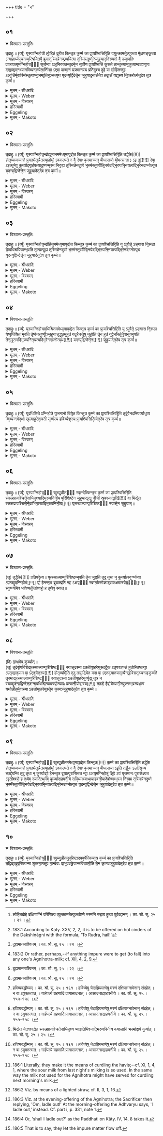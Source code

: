 +++
title = "२"

+++


##  ०१


<details open><summary>विश्वास-प्रस्तुतिः</summary>

त᳘दाहुः॥ 
(र्य्य᳘) य᳘स्याग्निहोत्री लो᳘हितं दुहीत किन्त᳘त्र क᳘र्म्म का प्रा᳘यश्चित्तिरि᳘ति व्व्यु᳘त्क्रामते᳘त्युक्त्वा मे᳘क्षणङ्कृ᳘त्वा ऽन्वाहार्य्यप᳘चनम्प᳘रिश्रयितवै᳘ ब्रूयात्त᳘स्मिन्नेनच्छ्रपयित्वा त᳘स्मिंस्तूष्णी᳘ञ्जुहुयाद᳘निरुक्तो वै᳘ प्रजा᳘पतिः प्राजापत्य᳘मग्निहोत्रᳫँ᳭ स᳘र्व्वम्वा ऽअ᳘निरुक्तन्त᳘दने᳘न स᳘र्व्वेण प्रा᳘यश्चित्तिं कुरुते तान्त᳘स्यामा᳘हुत्याम्ब्राह्मणा᳘य दद्याद्यम᳘नभ्यागमिष्यन्म᳘न्येता᳘र्त्तिम्वा᳘ ऽएषा᳘ पाप्मा᳘नं य᳘जमानस्य प्रतिदृ᳘श्य दुहे या लो᳘हितन्दुह ऽआ᳘र्त्तिमे᳘वास्मिंस्त᳘त्पाप्मा᳘नम्प्र᳘तिमुञ्चत्य᳘थ य᳘दन्य᳘द्विंदेत्ते᳘न जुहुयाद᳘नार्त्तेनैव तदा᳘र्त्तं यज्ञ᳘स्य नि᳘ष्करोत्येत᳘देव त᳘त्र क᳘र्म्म॥
</details>

<details><summary>मूलम् - श्रीधरादि</summary>

त᳘दाहुः॥ 
(र्य्य᳘) य᳘स्याग्निहोत्री लो᳘हितं दुहीत किन्त᳘त्र क᳘र्म्म का प्रा᳘यश्चित्तिरि᳘ति व्व्यु᳘त्क्रामते᳘त्युक्त्वा मे᳘क्षणङ्कृ᳘त्वा ऽन्वाहार्य्यप᳘चनम्प᳘रिश्रयितवै᳘ ब्रूयात्त᳘स्मिन्नेनच्छ्रपयित्वा त᳘स्मिंस्तूष्णी᳘ञ्जुहुयाद᳘निरुक्तो वै᳘ प्रजा᳘पतिः प्राजापत्य᳘मग्निहोत्रᳫँ᳭ स᳘र्व्वम्वा ऽअ᳘निरुक्तन्त᳘दने᳘न स᳘र्व्वेण प्रा᳘यश्चित्तिं कुरुते तान्त᳘स्यामा᳘हुत्याम्ब्राह्मणा᳘य दद्याद्यम᳘नभ्यागमिष्यन्म᳘न्येता᳘र्त्तिम्वा᳘ ऽएषा᳘ पाप्मा᳘नं य᳘जमानस्य प्रतिदृ᳘श्य दुहे या लो᳘हितन्दुह ऽआ᳘र्त्तिमे᳘वास्मिंस्त᳘त्पाप्मा᳘नम्प्र᳘तिमुञ्चत्य᳘थ य᳘दन्य᳘द्विंदेत्ते᳘न जुहुयाद᳘नार्त्तेनैव तदा᳘र्त्तं यज्ञ᳘स्य नि᳘ष्करोत्येत᳘देव त᳘त्र क᳘र्म्म॥
</details>

<details><summary>मूलम् - Weber</summary>

त᳘दाहुः ॥ 
य᳘स्याग्निहोत्री लो᳘हितं दुहीत किं त᳘त्र क᳘र्म का प्रा᳘यश्चित्तिरि᳘ति व्यु᳘त्क्रामते᳘त्युक्त्वा मे᳘क्षणं कृॗत्वान्वाहार्यप᳘चनं प᳘रिश्रयितवै᳘ ब्रूयात्त᳘स्मिन्नेनच्छ्रपयित्वा त᳘स्मिंस्तूष्णीं᳘ जुहुयाद᳘निरुक्तम᳘निरुक्तो वै᳘ प्रजा᳘पतिः प्राजापत्य᳘मग्निहोत्रᳫं स᳘र्वं वाऽअ᳘निरुक्तं त᳘दने᳘न स᳘र्वेण प्रा᳘यश्चित्तिं कुरुते तां त᳘स्यामा᳘हुत्यां ब्राह्मणा᳘य दद्याद्यम᳘नभ्यागमिष्यन्म᳘न्येता᳘र्तिं वा᳘ऽएषा᳘ पाप्मा᳘नं य᳘जमानस्य प्रतिदृ᳘श्य दुहे या लो᳘हितं दुहऽआ᳘र्तिमेॗवास्मिंस्त᳘त्पाप्मा᳘नं प्र᳘तिमुञ्चत्य᳘थ य᳘दन्य᳘द्विन्देत्ते᳘न जुहुयाद᳘नार्तेनैव तदा᳘र्तं यज्ञ᳘स्य नि᳘ष्करोत्येत᳘देव त᳘त्र क᳘र्म ॥
</details>

<details><summary>मूलम् - विस्वरम्</summary>

तदाहुः- यस्याग्निहोत्री लोहितं [^१_५२] दुहीत । किं तत्र कर्म । का प्रायश्चित्तिरिति । व्युत्क्रामतेत्युक्त्वा मेक्षणं कृत्वा । अन्वाहार्यपचनं परिश्रमितवै ब्रूयात् । तस्मिन्नेतच्छ्रपयित्वा । तस्मिंस्तूष्णीं जुहुयात् । अनिरुक्तो वै प्रजापतिः । प्राजापत्यमग्निहोत्रम् । सर्वं वा अनिरुक्तम् । तदनेन सर्वेण प्रायश्चितिं कुरुते । तां तस्यामाहुत्यां ब्राह्मणाय दद्यात् यमनभ्यागमिष्यन्मन्येत । आर्तिं वा एषा पाप्मानं यजमानस्य प्रतिदृश्य दुहे । या लोहितं दुहे । आर्तिमेवास्मिंस्तत्पाप्मानं प्रतिमुञ्चति । अथ यदन्यद्विंदेत । तेन जुहुयात् । अनार्तेनैव तदार्तं यज्ञस्य निष्करोति । एतदेव तत्र कर्म ॥ १ ॥ 

[^१_५२]: लोहितदोहे दक्षिणाग्निं परिश्रित्य व्युत्क्रामतेत्युक्त्वोष्णे भस्मनि रुद्राय हुत्वा पूर्ववद्दानम् । का. श्रौ. सू. २५ । २१ । 
</details>

<details><summary>हरिस्वामी</summary>

…
</details>

<details><summary>Eggeling</summary>

1. They also say, 'If any one's Agnihotra-cow were to milk blood, what rite and what expiation would there be in that case?' Let him say 'Disperse!' and having made a stirring-spoon, let him order the Anvāhārya-pacana fire to be enclosed; and having boiled that (blood) thereon, let him silently offer it in an undefined (indistinct) way [^egg_514], for Prajāpati is undefined, and the Agnihotra is sacred to Prajāpati; and the undefined also means everything: he thus makes atonement with everything. At this offering he should give that (cow) to a Brāhmaṇa whom he does not intend to visit; for, indeed, she who milks blood milks it after perceiving the Sacrificer's suffering and evil: he thus fastens that suffering and evil upon this (Brāhmaṇa). Let him then make offering with what other milk he can procure: by that which is not unsound he thus throws out what is unsound in the sacrifice. This, then, is the rite performed in that case.

[^egg_514]: 183:1 According to Kāty. XXV, 2, 2, it is to be offered on hot cinders of the Dakshiṇāgni with the formula, 'To Rudra, hail!'
</details>

<details><summary>मूलम् - Makoto</summary>

त꣡द् आ꣡हुः ।॥  
य꣡स्या꣡ग्निहोत्री꣡ लो꣡हितं दुहीत किं꣡ त꣡त्र क꣡र्म का꣡ प्रा꣡यश्चित्तिर् इ꣡ति व्यु꣡त्क्रा꣡मते꣡त्य् उक्त्वा꣡ मे꣡क्षा꣡णं कृत्वा᳙न्वा꣡हा꣡र्यप꣡चनं प꣡रिश्रयितवै꣡ ब्रूया꣡त् त꣡स्मिन्न् एनच् छ्रपयित्वा꣡ त꣡स्मिंस् तूष्णीं꣡ जुहुया꣡द् अ꣡निरुक्तम् अ꣡निरुक्तो वै꣡ प्रजा꣡पतिः प्रा꣡जा꣡पत्य꣡म् अग्निहोत्रँ꣡ स꣡र्वं वा꣡ अ꣡निरुक्तं त꣡द् अने꣡न स꣡र्वेण प्रा꣡यश्चित्तिं कुरुते तां꣡ त꣡स्या꣡म् आ꣡हुत्यां꣡ ब्रा꣡ह्मणा꣡य दद्या꣡द् य꣡म् अ꣡नभ्या꣡गमिष्यन् म꣡न्येता꣡र्तिं वा꣡ एषा꣡ पा꣡प्मा꣡नं य꣡जमा꣡नस्य प्रतिदृ꣡श्य दुहे या꣡ लो꣡हितं दुह꣡ आ꣡र्तिम् एवा᳙स्मिंस् त꣡त् पा꣡प्मा꣡नं प्र꣡तिमुञ्चत्य् अ꣡थ य꣡द् अन्य꣡द् विन्दे꣡त् ते꣡न जुहुया꣡द् अ꣡ना꣡र्तेनैव꣡ त꣡द् आ꣡र्तं यज्ञ꣡स्य नि꣡ष्करोत्य् एत꣡द् एव꣡ त꣡त्र क꣡र्म ॥॥
</details>


##  ०२


<details open><summary>विश्वास-प्रस्तुतिः</summary>

त᳘दाहुः॥ 
(र्य्य᳘) य᳘स्याग्निहोत्र᳘न्दोह्य᳘मानममेध्य᳘माप᳘द्येत किन्त᳘त्र क᳘र्म्म का प्रा᳘यश्चित्तिरि᳘ति तद्धै᳘के[[!!]] होत᳘व्यम्मन्यन्ते प्र᳘यतमेत᳘न्नैतस्या᳘होमो᳘ ऽवकल्पते न वै᳘ देवाः क᳘स्माच्चन᳘ बीभत्सन्ते बी᳘भत्सन्ता३ ऽइ तु[[!!]] देवा᳘ ऽइत्थ᳘मेव᳘ कुर्य्याद्गा᳘र्हपत्यादुष्णम्भ᳘स्म निरु᳘ह्य त᳘स्मिन्नेनदुष्णे भ᳘स्मंस्तूष्णीन्नि᳘नयेदद्भि᳘रुपनि᳘नयत्यद्भि᳘रेनदाप्नोत्य᳘थ य᳘दन्य᳘द्विन्देत्ते᳘न जुहुयादेत᳘देव त᳘त्र क᳘र्म्म॥
</details>

<details><summary>मूलम् - श्रीधरादि</summary>

त᳘दाहुः॥ 
(र्य्य᳘) य᳘स्याग्निहोत्र᳘न्दोह्य᳘मानममेध्य᳘माप᳘द्येत किन्त᳘त्र क᳘र्म्म का प्रा᳘यश्चित्तिरि᳘ति तद्धै᳘के[[!!]] होत᳘व्यम्मन्यन्ते प्र᳘यतमेत᳘न्नैतस्या᳘होमो᳘ ऽवकल्पते न वै᳘ देवाः क᳘स्माच्चन᳘ बीभत्सन्ते बी᳘भत्सन्ता३ ऽइ तु[[!!]] देवा᳘ ऽइत्थ᳘मेव᳘ कुर्य्याद्गा᳘र्हपत्यादुष्णम्भ᳘स्म निरु᳘ह्य त᳘स्मिन्नेनदुष्णे भ᳘स्मंस्तूष्णीन्नि᳘नयेदद्भि᳘रुपनि᳘नयत्यद्भि᳘रेनदाप्नोत्य᳘थ य᳘दन्य᳘द्विन्देत्ते᳘न जुहुयादेत᳘देव त᳘त्र क᳘र्म्म॥
</details>

<details><summary>मूलम् - Weber</summary>

त᳘दाहुः ॥ 
य᳘स्याग्निहोत्रं᳘ दोह्य᳘मानममेध्य᳘माप᳘द्येत किं त᳘त्र क᳘र्म का प्रा᳘यश्चित्तिरि᳘ति त᳘द्धैके होत᳘व्यं मन्यन्ते प्र᳘यतमेतॗन्नैतस्या᳘होमो᳘ऽवकल्पते न वै᳘ देवाः क᳘स्माच्चन᳘ बीभत्सन्ते बी᳘भत्सन्ता३इतु᳘ देवा᳘ इत्थ᳘मेव᳘ कुर्याद्गा᳘र्हपत्यादुष्णं भ᳘स्म निरु᳘ह्य त᳘स्मिन्नेनदुष्णे भ᳘स्मंस्तूष्णीं नि᳘नयेदद्भि᳘रुपनि᳘नयत्यद्भि᳘रेनदाप्नोत्य᳘थ य᳘दन्य᳘द्विन्देत्ते᳘न जुहुयादेत᳘देव त᳘त्र क᳘र्म ॥
</details>

<details><summary>मूलम् - विस्वरम्</summary>

तदाहुः- यस्याग्निहोत्रं दोह्यमानममेध्यमापद्येत [^१_५३] । किं तत्र कर्म । का प्रायश्चित्तिरिति । तद्धैके होतव्यं मन्यन्ते । प्रयतमेतत् । नैतस्या होमो ऽवकल्पते । न वै देवाः कस्माच्चन बीभत्संते । बीभंत्संता ३ इ तु देवाः । इत्थमेव कुर्यात् । गार्हपत्यादुष्णं भस्म निरुह्य । तस्मिन्नेनदुष्णे भस्मंस्तूष्णीं निनयेत् । अद्भिरुपनिनयति । अद्भिरेनदाप्नोति । अथ यदन्यद्विंदेत् । तेन जुहुयात् । एतदेव तत्र कर्म ॥ २ ॥ 

[^१_५३]: दुह्यमानमाश्विनम् । का. श्रौ. सू. २५ । २२ । 
</details>

<details><summary>हरिस्वामी</summary>

…
</details>

<details><summary>Eggeling</summary>

2. They also say, 'If any one's Agnihotra-milk were to become impure [^egg_515] whilst being milked, what rite and what expiation would there be in that case?' Now some think that it should be offered

[^egg_515]: 183:2 Or rather, perhaps,--if anything impure were to get (to fall) into any one's Agnihotra-milk; cf. XII, 4, 2, 9.

 (arguing that) it is ready (for offering), and it would be improper if it were not offered; and that the gods have no loathing for anything. But the gods have indeed loathings:--let him rather proceed in the following way. Having shifted some hot cinders from the Gārhapatya, let him silently pour that (milk) on these hot cinders. He then pours water thereon, and thus secures (āp) it by means of the water (āp). Let him then make offering with what other (milk) he can procure. This, then, is the rite performed in that case.
</details>

<details><summary>मूलम् - Makoto</summary>

त꣡द् आ꣡हुः ।॥  
य꣡स्या꣡ग्निहोत्रं꣡ दोह्य꣡मा꣡नम् अमेध्य꣡म् आ꣡प꣡द्येत किं꣡ त꣡त्र क꣡र्म का꣡ प्रा꣡यश्चित्तिर् इ꣡ति त꣡द् धै꣡के होत꣡व्यं मन्यन्ते प्र꣡यतम् एत꣡न् नै᳙तस्या꣡होमो꣡ ऽवकल्पते न꣡ वै꣡ देवाः꣡ क꣡स्मा꣡च् चन꣡ बीभत्सन्ते बी꣡भत्सन्ता꣡३इ तु꣡ देवा꣡ इत्थ꣡म् एव꣡ कुर्या꣡द् गा꣡र्हपत्या꣡द् उष्णं꣡ भ꣡स्म निरु꣡ह्य त꣡स्मिन्न् एनद् उष्णे꣡ भ꣡स्मंस् तूष्णीं꣡ नि꣡नयेद् अद्भि꣡र् उपनि꣡नयत्य् अद्भि꣡र् एनद् आ꣡प्नोत्य् अ꣡थ य꣡द् अन्य꣡द् विन्दे꣡त् ते꣡न जुहुया꣡द् एत꣡द् एव꣡ त꣡त्र क꣡र्म ॥॥
</details>


##  ०३


<details open><summary>विश्वास-प्रस्तुतिः</summary>

त᳘दाहुः॥ 
(र्य्य᳘) य᳘स्याग्निहोत्र᳘न्दोहित᳘ममेध्य᳘माप᳘द्येत किन्त᳘त्र क᳘र्म्म का प्रा᳘यश्चित्तिरि᳘ति य᳘ ऽए᳘वैते᳘ ऽङ्गारा नि᳘रूढा ये᳘ष्वधिश्रयिष्यन्भ᳘वति ता᳘न्प्रत्यु᳘ह्य त᳘स्मिन्नेनदुष्णे भ᳘स्मंस्तूष्णीन्नि᳘नयेदद्भि᳘रुपनि᳘नयत्यद्भि᳘रेनदाप्नोत्य᳘थ य᳘दन्य᳘द्विन्देत्ते᳘न जुहुयादेत᳘देव त᳘त्र क᳘र्म्म॥
</details>

<details><summary>मूलम् - श्रीधरादि</summary>

त᳘दाहुः॥ 
(र्य्य᳘) य᳘स्याग्निहोत्र᳘न्दोहित᳘ममेध्य᳘माप᳘द्येत किन्त᳘त्र क᳘र्म्म का प्रा᳘यश्चित्तिरि᳘ति य᳘ ऽए᳘वैते᳘ ऽङ्गारा नि᳘रूढा ये᳘ष्वधिश्रयिष्यन्भ᳘वति ता᳘न्प्रत्यु᳘ह्य त᳘स्मिन्नेनदुष्णे भ᳘स्मंस्तूष्णीन्नि᳘नयेदद्भि᳘रुपनि᳘नयत्यद्भि᳘रेनदाप्नोत्य᳘थ य᳘दन्य᳘द्विन्देत्ते᳘न जुहुयादेत᳘देव त᳘त्र क᳘र्म्म॥
</details>

<details><summary>मूलम् - Weber</summary>

त᳘दाहुः ॥ 
य᳘स्याग्निहोत्रं᳘ दोहित᳘ममेध्य᳘माप᳘द्येत किं त᳘त्र क᳘र्म का प्रा᳘यश्चित्तिरि᳘ति य᳘ऽएॗवैते᳘ऽङ्गारा नि᳘रूढा ये᳘ष्वधिश्रयिष्यन्भ᳘वति ता᳘न्प्रत्यु᳘ह्य त᳘स्मिन्नेनदुष्णे भ᳘स्मंस्तूष्णीं नि᳘नयेदद्भि᳘रुपनि᳘नयत्यद्भि᳘रेनदाप्नोत्य᳘थ य᳘दन्य᳘द्विन्देत्ते᳘न जुहुयादेत᳘देव त᳘त्र क᳘र्म ॥
</details>

<details><summary>मूलम् - विस्वरम्</summary>

तदाहुः- यस्याग्निहोत्रं दोहितममेध्यमापद्येत [^१_५३] । किं तत्र कर्म । का प्रायश्चित्तिरिति । य एवैते ऽङ्गारा निरूढाः । येष्वधिश्रयिष्यन् भवति । तान्प्रत्युह्य तस्मिन्नेनदुष्णे भस्मंस्तूष्णीं निनयेत् । अद्भिरुपनिनयति । अद्भिरेनदाप्नोति । अथ यदन्यद्विंदेत् । तेन जुहुयात् । एतदेव तत्र कर्म ॥ ३ ॥ 

[^१_५३]: दुग्धं सौम्यम् । का. श्रौ. सू. २५ । २२ । 
</details>

<details><summary>हरिस्वामी</summary>

…
</details>

<details><summary>Eggeling</summary>

3. They also say, 'If any one's Agnihotra-milk were to become impure after he has had it milked, what rite and what expiation would there be in that case?' Let him shift back the coals which were shifted away (from the fire) and on which he was going to put (the Agnihotra-milk); and let him then pour it silently on these hot cinders. He then pours water thereon, and secures it by means of the water. Let him then make offering with what other (milk) he can procure.
</details>

<details><summary>मूलम् - Makoto</summary>

त꣡द् आ꣡हुः ।॥  
य꣡स्या꣡ग्निहोत्रं꣡ दोहित꣡म् अमेध्य꣡म् आ꣡प꣡द्येत किं꣡ त꣡त्र क꣡र्म का꣡ प्रा꣡यश्चित्तिर् इ꣡ति य꣡ एवै᳙ते꣡ ऽङ्गा꣡रा꣡ नि꣡रूढा꣡ ये꣡ष्व् अधिश्रयिष्य꣡न् भ꣡वति ता꣡न् प्रत्यु꣡ह्य त꣡स्मिन्न् एनद् उष्णे꣡ भ꣡स्मंस् तूष्णीं꣡ नि꣡नयेद् अद्भि꣡र् उपनि꣡नयत्य् अद्भि꣡र् एनद् आ꣡प्नोत्य् अ꣡थ य꣡द् अन्य꣡द् विन्दे꣡त् ते꣡न जुहुया꣡द् एत꣡द् एव꣡ त꣡त्र क꣡र्म ॥॥
</details>


##  ०४


<details open><summary>विश्वास-प्रस्तुतिः</summary>

त᳘दाहुः॥ 
(र्य्य᳘) य᳘स्याग्निहोत्रम᳘धिश्रितममेध्य᳘माप᳘द्येत किन्त᳘त्र क᳘र्म्म का प्रा᳘यश्चित्तिरि᳘ति य᳘ ऽए᳘वैते᳘ ऽङ्गारा नि᳘रूढा येष्व᳘धिश्रितं भ᳘वति ते᳘ष्वेनत्तूष्णी᳘ञ्जुहुयात्त᳘द्धुतम᳘हुतं यद᳘हैनत्ते᳘षु जुहो᳘ति ते᳘न हुतं य᳘द्वेनाँस्ते᳘नै᳘वानुगम᳘यति तेना᳘हुतमद्भि᳘रुपनिन᳘यत्यद्भि᳘रेनदाप्नोत्य᳘थ[[!!]] यदन्य᳘द्विन्देत्ते᳘न[[!!]] जुहुयादेत᳘देव त᳘त्र क᳘र्म्म॥
</details>

<details><summary>मूलम् - श्रीधरादि</summary>

त᳘दाहुः॥ 
(र्य्य᳘) य᳘स्याग्निहोत्रम᳘धिश्रितममेध्य᳘माप᳘द्येत किन्त᳘त्र क᳘र्म्म का प्रा᳘यश्चित्तिरि᳘ति य᳘ ऽए᳘वैते᳘ ऽङ्गारा नि᳘रूढा येष्व᳘धिश्रितं भ᳘वति ते᳘ष्वेनत्तूष्णी᳘ञ्जुहुयात्त᳘द्धुतम᳘हुतं यद᳘हैनत्ते᳘षु जुहो᳘ति ते᳘न हुतं य᳘द्वेनाँस्ते᳘नै᳘वानुगम᳘यति तेना᳘हुतमद्भि᳘रुपनिन᳘यत्यद्भि᳘रेनदाप्नोत्य᳘थ[[!!]] यदन्य᳘द्विन्देत्ते᳘न[[!!]] जुहुयादेत᳘देव त᳘त्र क᳘र्म्म॥
</details>

<details><summary>मूलम् - Weber</summary>

त᳘दाहुः ॥ 
य᳘स्याग्निहोत्रम᳘धिश्रितममेध्य᳘माप᳘द्येत किं त᳘त्र क᳘र्म का प्रा᳘यश्चित्तिरि᳘ति य᳘ऽएॗवैते᳘ऽङ्गारा नि᳘रूढा येष्व᳘धिश्रितं भ᳘वति ते᳘ष्वेनत्तूष्णीं᳘ जुहुयात्त᳘द्धुतम᳘हुतं यद᳘हैनत्ते᳘षु जुहो᳘ति ते᳘न हुतं य᳘द्वेनांस्ते᳘नैॗवानुगम᳘यति तेना᳘हुतमद्भि᳘रुपनि᳘नयत्यद्भि᳘रेनदाप्नोत्य᳘थ य᳘दन्य᳘द्विन्देत्ते᳘न जुहुयादेत᳘देव त᳘त्र क᳘र्म ॥
</details>

<details><summary>मूलम् - विस्वरम्</summary>

तदाहुः- यस्याग्निहोत्रमधिश्रितममेध्यमापद्येत [^१_५३] । किं तत्र कर्म । का प्रायश्चित्तिरिति । य एवैते ऽङ्गारा निरूढाः । येष्वधिश्रितं भवति । तेष्वेनत्तूष्णीं जुहुयात् । तद्धुतमहुतम् । यदहैनत्तेषु जुहोति । तेन हुतम् । यद्वेनांस्तेनैवानुगमयति । तेनाहुतम् । अद्भिरुपनिनयति । अद्भिरेनदाप्नोति । अथ यदन्यद्विन्देत् । तेन जुहुयात् । एतदेव तत्र कर्म ॥ ४ ॥ 

[^१_५३]: अधिश्रितं वारुणम् । का. श्रौ. सू. २५ । २२ । 
</details>

<details><summary>हरिस्वामी</summary>

…
</details>

<details><summary>Eggeling</summary>

4. They also say, 'If any one's Agnihotra-milk were to become impure after being put on the fire, what rite and what expiation would there be in that case?' Let him offer it silently on the coals which were shifted away (from the fire), and on which it had been placed: thus it is both offered and not offered; for inasmuch as he offers it on those (hot coals) it is offered, and inasmuch as he extinguishes it along with them it is not offered. He pours water thereon, and secures it by means of the water. Let him then make offering with what other (milk) he can procure.
</details>

<details><summary>मूलम् - Makoto</summary>

त꣡द् आ꣡हुः ।॥  
य꣡स्या꣡ग्निहोत्र꣡म् अ꣡धिश्रितम् अमेध्य꣡म् आ꣡प꣡द्येत किं꣡ त꣡त्र क꣡र्म का꣡ प्रा꣡यश्चित्तिर् इ꣡ति य꣡ एवै᳙ते꣡ ऽङ्गा꣡रा꣡ नि꣡रूढा꣡ ये꣡ष्व् अ꣡धिश्रितं भ꣡वति ते꣡ष्व् एनत् तूष्णीं꣡ जुहुया꣡त् त꣡द् धुत꣡म् अ꣡हुतं य꣡द् अ꣡हैनत् ते꣡षु जुहो꣡ति ते꣡न हुतं꣡ य꣡द् व् एनां꣡स् ते꣡नैवा᳙नुगम꣡यति ते꣡ना꣡हुतम् अद्भि꣡र् उपनि꣡नयत्य् अद्भि꣡र् एनद् आ꣡प्नोत्य् अ꣡थ य꣡द् अन्य꣡द् विन्दे꣡त् ते꣡न जुहुया꣡द् एत꣡द् एव꣡ त꣡त्र क꣡र्म ॥॥
</details>


##  ०५


<details open><summary>विश्वास-प्रस्तुतिः</summary>

त᳘दाहुः॥ 
(र्य्य᳘) य᳘दधिश्रिते ऽग्निहोत्रे य᳘जमानो म्रिये᳘त किन्त᳘त्र क᳘र्म्म का प्रा᳘यश्चित्तिरि᳘ति त᳘दे᳘वैनदभिपर्य्याधा᳘य व्वि᳘ष्यन्दयेद᳘थो ख᳘ल्वाहुरेता᳘वती स᳘र्व्वस्य हविर्य्यज्ञ᳘स्य प्रा᳘यश्चित्तिरि᳘त्येत᳘देव त᳘त्र क᳘र्म्म॥
</details>

<details><summary>मूलम् - श्रीधरादि</summary>

त᳘दाहुः॥ 
(र्य्य᳘) य᳘दधिश्रिते ऽग्निहोत्रे य᳘जमानो म्रिये᳘त किन्त᳘त्र क᳘र्म्म का प्रा᳘यश्चित्तिरि᳘ति त᳘दे᳘वैनदभिपर्य्याधा᳘य व्वि᳘ष्यन्दयेद᳘थो ख᳘ल्वाहुरेता᳘वती स᳘र्व्वस्य हविर्य्यज्ञ᳘स्य प्रा᳘यश्चित्तिरि᳘त्येत᳘देव त᳘त्र क᳘र्म्म॥
</details>

<details><summary>मूलम् - Weber</summary>

त᳘दाहुः ॥ 
य᳘दधिश्रितेऽग्निहोत्रे य᳘जमानो म्रिये᳘त किं त᳘त्र क᳘र्म का प्रा᳘यश्चित्तिरि᳘ति त᳘देॗवैनदभिपर्याधा᳘य वि᳘ष्पन्दयेद᳘थो ख᳘ल्वाहुरेता᳘वती स᳘र्वस्य हविर्यज्ञ᳘स्य प्रा᳘यश्चित्तिरि᳘त्येत᳘देव त᳘त्र क᳘र्म ॥
</details>

<details><summary>मूलम् - विस्वरम्</summary>

तदाहुः- यदधिश्रिते ऽग्निहोत्रे यजमानो [^१_५४] म्रियेत । किं तत्र कर्म । का प्रायश्चित्तिरिति । तदेवैनदभिपर्याधाय विष्यंदयेत् । अथो खल्वाहुः- एतावती सर्वस्य हविर्यज्ञस्य प्रायश्चित्तिरिति । एतदेव तत्र कर्म ॥ ५ ॥ 

[^१_५४]: हविष्यवद्धौम्यम् । का. श्रौ. सू. २५ । १६१ । हविष्येषु चेदाह्रियमाणेषु मरणं दक्षिणाग्नावेनान् संदहेत् । न वा ऽयुक्तत्वात् । गार्हपत्ये ग्रहणादि प्रागासादनात् । आसादनाद्याहवनीये । का. श्रौ. सू. २५ । १५५-१५८ । 
</details>

<details><summary>हरिस्वामी</summary>

…
</details>

<details><summary>Eggeling</summary>

5. They also say, 'If the Sacrificer were to die

when the Agnihotra-milk has been put on the fire, what rite and what expiation would there be in that case?' Having enclosed it, let him pour it out: and such, indeed, they say, is the expiation (in that case) for every Haviryajña. This, then, is the rite performed in that case.
</details>

<details><summary>मूलम् - Makoto</summary>

त꣡द् आ꣡हुः ।॥  
य꣡द् अ꣡धिश्रिते ऽग्निहोत्रे꣡ य꣡जमा꣡नो म्रिये꣡त किं꣡ त꣡त्र क꣡र्म का꣡ प्रा꣡यश्चित्तिर् इ꣡ति त꣡द् एवै᳙नद् अभिपर्या꣡धा꣡य वि꣡ष्पन्दयेद् अ꣡थो ख꣡ल्व् आ꣡हुर् एता꣡वती स꣡र्वस्य हविर्यज्ञ꣡स्य प्रा꣡यश्चित्तिर् इ꣡त्य् एत꣡द् एव꣡ त꣡त्र क꣡र्म ॥॥
</details>


##  ०६


<details open><summary>विश्वास-प्रस्तुतिः</summary>

त᳘दाहुः॥ 
(र्य्य᳘) य᳘स्याग्निहोत्र᳘ᳫँ᳘ स्रुच्यु᳘न्नीतᳫँ᳭ स्क᳘न्देत्किन्त᳘त्र क᳘र्म्म का प्रा᳘यश्चित्तिरि᳘ति स्कन्नप्रायश्चित्ते᳘नाभिमृ᳘श्याद्भि᳘रुपनिनी᳘य प᳘रिशिष्टेन जुहुयाद्य᳘द्यु नी᳘ची स्रुक्स्याद्य᳘दि[[!!]] वा भिद्ये᳘त स्कन्नप्रायश्चित्ते᳘नै᳘वाभिमृ᳘श्याद्भि᳘रुपनिनी᳘य[[!!]] य᳘त्स्थाल्याम्प᳘रिशिष्टᳫँ᳭ स्यात्ते᳘न जुहुयात्॥
</details>

<details><summary>मूलम् - श्रीधरादि</summary>

त᳘दाहुः॥ 
(र्य्य᳘) य᳘स्याग्निहोत्र᳘ᳫँ᳘ स्रुच्यु᳘न्नीतᳫँ᳭ स्क᳘न्देत्किन्त᳘त्र क᳘र्म्म का प्रा᳘यश्चित्तिरि᳘ति स्कन्नप्रायश्चित्ते᳘नाभिमृ᳘श्याद्भि᳘रुपनिनी᳘य प᳘रिशिष्टेन जुहुयाद्य᳘द्यु नी᳘ची स्रुक्स्याद्य᳘दि[[!!]] वा भिद्ये᳘त स्कन्नप्रायश्चित्ते᳘नै᳘वाभिमृ᳘श्याद्भि᳘रुपनिनी᳘य[[!!]] य᳘त्स्थाल्याम्प᳘रिशिष्टᳫँ᳭ स्यात्ते᳘न जुहुयात्॥
</details>

<details><summary>मूलम् - Weber</summary>

त᳘दाहुः ॥ 
य᳘स्याग्निहोत्रᳫं स्रुच्यु᳘न्नीतᳫं स्क᳘न्देत्किं त᳘त्र क᳘र्म का प्रा᳘यश्चित्तिरि᳘ति स्कन्नप्रायश्चित्ते᳘नाभिमृ᳘श्याद्भि᳘रुपनिनी᳘य प᳘रिशिष्टेन जुहुयाद्य᳘द्यु नी᳘ची स्रु᳘क्स्याद्य᳘दि वा भिद्ये᳘त स्कन्नप्रायश्चित्ते᳘नैॗवाभिमृ᳘श्या᳘द्भि᳘रुपनिनी᳘य य᳘त्स्थाल्यां प᳘रिशिष्टᳫं स्यात्ते᳘न जुहुयात् ॥
</details>

<details><summary>मूलम् - विस्वरम्</summary>

तदाहुः- यस्याग्निहोत्रं स्रुच्युन्नीतं [^१_५४] स्कन्देत् । किं तत्र कर्म । का प्रायश्चित्तिरिति । स्कन्नप्रायश्चित्तेनाभिमृश्य अद्भिरुपनिनीय परिशिष्टेन जुहुयात् । यद्यु नीची [^२_५४] स्रुक् स्यात् । यदि वा भिद्येत । स्कन्नप्रायश्चित्तेनैवाभिमृश्य अद्भिरुपनिनीय यत्स्थाल्यां परिशिष्टं स्यात् । तेन जुहुयात् ॥ ६ ॥ 

[^१_५४]: उन्नीतं बार्हस्पत्यम् । का. श्रौ. सू. २५ । २२ । स्कन्देच्चेदस्कन्नमधित प्राजनीत्यभिमृश्य शेषेण जुहुयात् । का. श्रौ. सू. २५ । २४ । 

[^२_५४]: भिद्येत चेदवापद्येत स्कन्नप्रायश्चित्तेनाभिमृश्य व्याहृतिभिश्चाद्भिरुपनिनीय कपालानि भस्मोद्वापे कुर्यात् । का. श्रौ. सू. २५ । २५ । 
</details>

<details><summary>हरिस्वामी</summary>

…
</details>

<details><summary>Eggeling</summary>

6. They also say, 'If any one's Agnihotra-milk were to be spilled after being ladled out into the offering-spoon, what rite and what expiation would there be in that case?' Let him touch it with the (formula of) atonement for spilling, and, having poured water thereon, let him make offering with what (milk) there is left. And if the spoon be turned upside down, or if it were to break, let him touch (the spilled milk) with the (formula of) atonement for spilling, and, having poured water thereon, let him make offering with what (milk) is left in the pot.
</details>

<details><summary>मूलम् - Makoto</summary>

त꣡द् आ꣡हुः ।॥  
य꣡स्या꣡ग्निहोत्रँ꣡ स्रुच्य् उ꣡न्नीतँ स्क꣡न्देत् किं꣡ त꣡त्र क꣡र्म का꣡ प्रा꣡यश्चित्तिर् इ꣡ति स्कन्नप्रा꣡यश्चित्ते꣡ना꣡भिमृ꣡श्या꣡द्भि꣡र् उपनिनी꣡य प꣡रिशिष्टेन जुहुया꣡द् य꣡द्य् उ नी꣡ची स्रु꣡क् स्या꣡द् य꣡दि वा꣡ भिद्ये꣡त स्कन्नप्रा꣡यश्चित्ते꣡नैवा᳙भिमृ꣡श्या꣡द्भि꣡र् उपनिनी꣡य य꣡त् स्था꣡ल्यां꣡ प꣡रिशिष्टँ स्या꣡त् ते꣡न जुहुया꣡त् ॥॥
</details>


##  ०७


<details open><summary>विश्वास-प्रस्तुतिः</summary>

(त्त᳘) त᳘द्धैके[[!!]] प्रतिपरे᳘त्य॥ 
य᳘त्स्थाल्याम्प᳘रिशिष्टम्भ᳘वति ते᳘न जुह्वति त᳘दु त᳘था न᳘ कुर्य्यात्स्व᳘र्ग्ग्यम्वा ऽएतद्य᳘दग्निहोत्रं[[!!]] यो᳘ हैनन्त᳘त्र ब्रूयात्प्र᳘ति न्वा᳘ ऽअय᳘ᳫँ᳘ स्वर्ग्गा᳘ल्लोकाद᳘वारुक्षन्नास्येद᳘ᳫँ᳘[[!!]] स्व᳘र्ग्ग्यमिव भविष्यती᳘तीश्वरो᳘ ह त᳘थैव᳘ स्यात्॥
</details>

<details><summary>मूलम् - श्रीधरादि</summary>

(त्त᳘) त᳘द्धैके[[!!]] प्रतिपरे᳘त्य॥ 
य᳘त्स्थाल्याम्प᳘रिशिष्टम्भ᳘वति ते᳘न जुह्वति त᳘दु त᳘था न᳘ कुर्य्यात्स्व᳘र्ग्ग्यम्वा ऽएतद्य᳘दग्निहोत्रं[[!!]] यो᳘ हैनन्त᳘त्र ब्रूयात्प्र᳘ति न्वा᳘ ऽअय᳘ᳫँ᳘ स्वर्ग्गा᳘ल्लोकाद᳘वारुक्षन्नास्येद᳘ᳫँ᳘[[!!]] स्व᳘र्ग्ग्यमिव भविष्यती᳘तीश्वरो᳘ ह त᳘थैव᳘ स्यात्॥
</details>

<details><summary>मूलम् - Weber</summary>

तद्धै᳘के ॥  
प्रतिपरे᳘त्य य᳘त्स्थाल्यां प᳘रिशिष्टं भ᳘वति ते᳘न जुह्वति त᳘दु त᳘था न᳘ कुर्यात्स्वॗर्ग्यं वा᳘ऽएतद्य᳘दग्निहोत्रं यो᳘ हैनं त᳘त्र ब्रूयात्प्र᳘ति न्वा᳘ऽअय᳘ᳫं᳘ स्वर्गा᳘ल्लोकाद᳘वारुक्षॗन्नास्येद᳘ᳫं᳘ स्वॗर्ग्यमिव भविष्यती᳘तीश्वरो᳘ ह त᳘थैव᳘ स्यात् ॥
</details>

<details><summary>मूलम् - विस्वरम्</summary>

तद्धैके प्रतिपरेत्य यत् स्थाल्यां परिशिष्टं भवति तेन जुह्वति । तदु तथा न कुर्यात् । स्वर्ग्यं वा एतत् । यदग्निहोत्रम् । यो हैनं तत्र ब्रूयात् । प्रति न्वा अयं स्वर्गाल्लोकादवारुक्षत् । नास्येदं स्वर्ग्यमिव भविष्यतीति । ईश्वरो ह तथैव स्यात् ॥ ७ ॥ 
</details>

<details><summary>हरिस्वामी</summary>

…
</details>

<details><summary>Eggeling</summary>

7. Now some go back (to the Gārhapatya) and make offering with what (milk) is left in the pot; but let him not do this, for, indeed, that Agnihotra is conducive to heaven, and if any one, in that case, were to say of him, 'Surely, this one has descended again from the heavenly world: this (offering) will be in no wise conducive to heaven for him,' then that would indeed be likely to come to pass.
</details>

<details><summary>मूलम् - Makoto</summary>

त꣡द् धै꣡के ।॥  
प्रतिपरे꣡त्य य꣡त् स्था꣡ल्यां꣡ प꣡रिशिष्टं भ꣡वति ते꣡न जुह्वति त꣡द् उ त꣡था꣡ न꣡ कुर्या꣡त् स्वर्ग्यं᳙ वा꣡ एत꣡द् य꣡द् अग्निहोत्रं꣡ यो꣡ हैनं त꣡त्र ब्रूया꣡त् प्र꣡ति न्वा꣡ अयँ꣡ स्वर्गा꣡ल् लोका꣡द् अ꣡वा꣡रुक्षन् ना᳙स्येदँ꣡ स्वर्ग्य᳙म् इव भविष्यती꣡तीश्वरो꣡ ह त꣡थैव꣡ स्या꣡त् ॥॥
</details>


##  ०८


<details open><summary>विश्वास-प्रस्तुतिः</summary>

(दि) इत्थ᳘मेव᳘ कुर्य्यात्॥  
(त्त᳘) त᳘देवो᳘पविशेद्य᳘त्स्थाल्याम्प᳘रिशिष्टᳫँ᳭ स्यात्त᳘दस्मा ऽउन्नीया᳘हरेयुस्तद्धै᳘क ऽउ᳘पवल्हन्ते हुतोच्छिष्टम्वा᳘ ऽएत᳘द्यात᳘याम वा᳘ ऽएत᳘न्नैत᳘स्य[[!!]] होत᳘व्यमि᳘ति त᳘दु तन्ना᳘द्रियेत यदा वा᳘ ऽएतद᳘यातयामा᳘थैनद्धविरात᳘ञ्चनङ्कुर्व्वते त᳘स्माद्य᳘त्स्थाल्याम्प᳘रिशिष्टᳫँ᳭ स्यात्त᳘दस्मा ऽउन्नीया᳘हरेयुर्य्य᳘द्यु त᳘त्र न स्याद्य᳘दन्य᳘द्विन्देत्त᳘दग्ना᳘वधिश्रि᳘त्यावज्यो᳘त्यापः᳘ प्रत्यानी᳘योद्वास्य[[!!]] त᳘ददो᳘ हैवो᳘न्नेष्यामी᳘त्युक्तम्भ᳘वत्यथा᳘त्र यथोन्नीत᳘मे᳘वास्मा ऽउन्नीया᳘हरेयुस्ते᳘न का᳘मञ्जुहुयादेत᳘देव त᳘त्र क᳘र्म्म॥
</details>

<details><summary>मूलम् - श्रीधरादि</summary>

(दि) इत्थ᳘मेव᳘ कुर्य्यात्॥  
(त्त᳘) त᳘देवो᳘पविशेद्य᳘त्स्थाल्याम्प᳘रिशिष्टᳫँ᳭ स्यात्त᳘दस्मा ऽउन्नीया᳘हरेयुस्तद्धै᳘क ऽउ᳘पवल्हन्ते हुतोच्छिष्टम्वा᳘ ऽएत᳘द्यात᳘याम वा᳘ ऽएत᳘न्नैत᳘स्य[[!!]] होत᳘व्यमि᳘ति त᳘दु तन्ना᳘द्रियेत यदा वा᳘ ऽएतद᳘यातयामा᳘थैनद्धविरात᳘ञ्चनङ्कुर्व्वते त᳘स्माद्य᳘त्स्थाल्याम्प᳘रिशिष्टᳫँ᳭ स्यात्त᳘दस्मा ऽउन्नीया᳘हरेयुर्य्य᳘द्यु त᳘त्र न स्याद्य᳘दन्य᳘द्विन्देत्त᳘दग्ना᳘वधिश्रि᳘त्यावज्यो᳘त्यापः᳘ प्रत्यानी᳘योद्वास्य[[!!]] त᳘ददो᳘ हैवो᳘न्नेष्यामी᳘त्युक्तम्भ᳘वत्यथा᳘त्र यथोन्नीत᳘मे᳘वास्मा ऽउन्नीया᳘हरेयुस्ते᳘न का᳘मञ्जुहुयादेत᳘देव त᳘त्र क᳘र्म्म॥
</details>

<details><summary>मूलम् - Weber</summary>

इत्थ᳘मेव᳘ कुर्यात् ॥  
त᳘देवो᳘पविशेद्य᳘त्स्थाल्यां प᳘रिशिष्टᳫं स्यात्त᳘दस्माऽउन्नीया᳘हरेयुस्तद्धै᳘कऽउ᳘पवल्हन्ते हुतोच्छिष्टं वा᳘ऽएत᳘द्यात᳘याम वा᳘ऽएॗत᳘न्नैत᳘स्य होत᳘व्यमिति त᳘दु तन्ना᳘द्रियेत यदा वा᳘ऽएतद᳘यातयामा᳘थैनद्धविरात᳘ञ्चनं कुर्वते त᳘स्माद्य᳘त्स्थाल्यां प᳘रिशिष्टᳫं स्यात्त᳘दस्माऽउन्नीया᳘हरेयुर्य᳘द्यु त᳘त्र न स्याद्य᳘दन्य᳘द्विन्देत्त᳘दग्ना᳘वधिश्रि᳘त्यावज्यो᳘त्यापः᳘ प्रत्यानी᳘योद्वा᳘स्य त᳘ददो᳘ हैवो᳘न्नेष्यामी᳘त्युक्तं भ᳘वत्यथा᳘त्र यथोन्नीत᳘मेॗवास्माऽउन्नीया᳘हरेयुस्ते᳘न का᳘मं जुहुयादेत᳘देव त᳘त्र क᳘र्म ॥
</details>

<details><summary>मूलम् - विस्वरम्</summary>

इत्थमेव कुर्यात् । तदेवोपविशेत् [^१_५४] । यत् स्थाल्यां परिशिष्टं स्यात् । तदस्मा उन्नीयाहरेयुः । तद्धैक उपवल्हन्ते । हुतोच्छिष्टं वा एतत् । यातयाम वा एतत् । नैतस्य होतव्यमिति । तदु तन्नाद्रियेत । यदा वा एतदयातयाम । अथैनद्धविरातंचनं कुर्वते । तस्माद्यत्स्थाल्यां परिशिष्टं स्यात् । तदस्मा उन्नीयाहरेयुः । यद्यु तत्र न स्यात् । यदन्यत् विंदेत् । तदग्नावधिश्रित्यावज्योत्यापः प्रत्यानीयोद्वास्य । तददो हैवोन्नेष्यामीत्युक्तं भवति । अथात्र यथोन्नीतमेवास्मा उन्नीयाहरेयुः । तेन कामं जुहुयात् । एतदेव तत्र कर्म ॥ ८ ॥ 

[^१_५४]: उन्नीतसर्वस्कन्दनस्रुग्भेदयोस्तत्रैवासनम् । अन्यदुन्नीयान्यो ऽस्मै प्रयच्छेत्तेन होमः । का. श्रौ. सू. २५ । २९-३० । 
</details>

<details><summary>हरिस्वामी</summary>

…
</details>

<details><summary>Eggeling</summary>

8. Let him rather do it in this way:--let him sit down there and then, and let them ladle out and bring to him what (milk) there is left in the pot. Now some perplex him, saying, 'Surely, this (milk) is the remainder of an offering; surely, this is exhausted: offering should not be made thereof;' but let him give no heed to this; for, surely, when that (milk) is of unexhausted strength it is used for

curdling the offering-material [^egg_516]: let them therefore ladle out and bring to him what (milk) there is left in the pot; and if there should not be any in it, let him put on the fire what other (milk) he can procure; and when he has made the light fall on it [^egg_517], and poured water to it, and taken it off (the fire),--then on that (former) occasion [^egg_518] he (the Adhvaryu) says, 'I will ladle out [^egg_519];' but on the present occasion let them ladle it out in the way it is (there) ladled out and bring it to him; and let him by all means make offering therewith. This, then, is the rite performed in that case.

[^egg_516]: 186:1 Literally, they make it the means of curdling the havis;--cf. XI, 1, 4, 1, where the sour milk from last night's milking is so used. In the same way the milk not used for the Agnihotra might have served for curdling next morning's milk.

[^egg_517]: 186:2 Viz. by means of a lighted straw, cf. II, 3, 1, 16.

[^egg_518]: 186:3 Viz. at the evening-offering of the Agnihotra; the Sacrificer then replying, 'Om, ladle out!' At the morning-offering the Adhvaryu says, 'I ladle out,' instead. Cf. part i, p. 331, note 1.

[^egg_519]: 186:4 Or, 'shall I ladle out?' as the Paddhati on Kāty. IV, 14, 8 takes it.
</details>

<details><summary>मूलम् - Makoto</summary>

इत्थ꣡म् एव꣡ कुर्या꣡त् ।॥  
त꣡द् एवो꣡पविशेद् य꣡त् स्था꣡ल्यां꣡ प꣡रिशिष्टँ स्या꣡त् त꣡द् अस्मा꣡ उन्नी꣡या꣡हरेयुस् त꣡द् धै꣡क उ꣡पवहन्ते हुतोच्छिष्टं꣡ वा꣡ एत꣡द् या꣡त꣡या꣡म वा꣡ एत꣡न् नै᳙त꣡स्य होत꣡व्यम् इ꣡ति त꣡द् उ त꣡न् ना꣡द्रियेत यदा꣡ वा꣡ एत꣡द् अ꣡या꣡तया꣡मा꣡थैनद् धविरा꣡त꣡ञ्चनं कुर्वते त꣡स्मा꣡द् य꣡त् स्था꣡ल्यां꣡ प꣡रिशिष्टँ स्या꣡त् त꣡द् अस्मा꣡ उन्नी꣡या꣡हरेयुर् य꣡द्य् उ त꣡त्र न꣡ स्या꣡द् य꣡द् अन्य꣡द् विन्दे꣡त् त꣡द् अग्ना꣡व् अधिश्रि꣡त्या꣡वज्यो꣡त्या꣡पः꣡ प्रत्या꣡नी꣡योद्वा꣡स्य त꣡द् अदो꣡ हैवो꣡न्नेष्या꣡मी꣡त्य् उक्तं꣡ भ꣡वत्य् अ꣡था꣡त्र यथोन्नीत꣡म् एवा᳙स्मा꣡ उन्नी꣡या꣡हरेयुस् ते꣡न का꣡मं जुहुया꣡द् एत꣡द् एव꣡ त꣡त्र क꣡र्म ॥॥
</details>


##  ०९


<details open><summary>विश्वास-प्रस्तुतिः</summary>

त᳘दाहुः॥ 
(र्य्य᳘) य᳘स्याग्निहोत्र᳘ᳫँ᳘ स्रुच्यु᳘न्नीतममेध्य᳘माप᳘द्येत किन्त᳘त्र[[!!]] क᳘र्म्म का प्रा᳘यश्चित्तिरि᳘ति तद्धै᳘के होत᳘व्यम्मन्यन्ते प्र᳘यतमेत᳘न्नैतस्या᳘होमो᳘ ऽवकल्पते न वै᳘ देवाः क᳘स्माच्चन᳘ बीभत्सन्त ऽइ᳘ति तद्धै᳘क ऽउत्सि᳘च्य च्छर्द्दयन्ति त᳘दु त᳘था न᳘ कुर्य्याद्यो᳘ हैनन्त᳘त्र ब्रूयात्प᳘रासिचत न्वा᳘ ऽअय᳘मग्निहोत्रं᳘ क्षि᳘प्रे ऽयं य᳘जमानः प᳘रासेक्ष्यत ऽइ᳘तीश्वरो᳘ ह त᳘थैव᳘ स्यादित्थ᳘मेव᳘ कुर्य्यादाहवनी᳘ये समि᳘धमभ्याधा᳘याहवनी᳘यादे᳘वोष्णम्भ᳘स्म निरु᳘ह्य त᳘स्मिन्नेनदुष्णे भ᳘स्मँस्तूष्णीन्नि᳘नयेदद्भि᳘रुपनि᳘नयत्यद्भि᳘रेनदाप्नोत्य᳘थ य᳘दन्य᳘द्विन्देत्ते᳘न जुहुयादेत᳘देव त᳘त्र क᳘र्म्म॥
</details>

<details><summary>मूलम् - श्रीधरादि</summary>

त᳘दाहुः॥ 
(र्य्य᳘) य᳘स्याग्निहोत्र᳘ᳫँ᳘ स्रुच्यु᳘न्नीतममेध्य᳘माप᳘द्येत किन्त᳘त्र[[!!]] क᳘र्म्म का प्रा᳘यश्चित्तिरि᳘ति तद्धै᳘के होत᳘व्यम्मन्यन्ते प्र᳘यतमेत᳘न्नैतस्या᳘होमो᳘ ऽवकल्पते न वै᳘ देवाः क᳘स्माच्चन᳘ बीभत्सन्त ऽइ᳘ति तद्धै᳘क ऽउत्सि᳘च्य च्छर्द्दयन्ति त᳘दु त᳘था न᳘ कुर्य्याद्यो᳘ हैनन्त᳘त्र ब्रूयात्प᳘रासिचत न्वा᳘ ऽअय᳘मग्निहोत्रं᳘ क्षि᳘प्रे ऽयं य᳘जमानः प᳘रासेक्ष्यत ऽइ᳘तीश्वरो᳘ ह त᳘थैव᳘ स्यादित्थ᳘मेव᳘ कुर्य्यादाहवनी᳘ये समि᳘धमभ्याधा᳘याहवनी᳘यादे᳘वोष्णम्भ᳘स्म निरु᳘ह्य त᳘स्मिन्नेनदुष्णे भ᳘स्मँस्तूष्णीन्नि᳘नयेदद्भि᳘रुपनि᳘नयत्यद्भि᳘रेनदाप्नोत्य᳘थ य᳘दन्य᳘द्विन्देत्ते᳘न जुहुयादेत᳘देव त᳘त्र क᳘र्म्म॥
</details>

<details><summary>मूलम् - Weber</summary>

त᳘दाहुः ॥ 
य᳘स्याग्निहोत्र᳘ᳫं᳘ स्रुच्यु᳘न्नीतममेध्य᳘माप᳘द्येत किं᳘ त᳘त्र क᳘र्म का प्रा᳘यश्चित्तिरि᳘ति तद्धै᳘के होत᳘व्यं मन्यन्ते प्र᳘यतमेतॗन्नैतस्या᳘होमो᳘ऽवकल्पते न वै᳘ देवाः क᳘स्माच्चन᳘ बीभत्सन्तऽइ᳘ति तद्धै᳘कऽउत्सि᳘च्य छर्दयन्ति त᳘दु त᳘था न᳘ कुर्याद्यो᳘ हैनं त᳘त्र ब्रूयात्प᳘रासिञ्चत न्वा᳘ऽअय᳘मग्निहोत्रं᳘ क्षिॗप्रेऽयं य᳘जमानः प᳘रासेक्ष्यतऽइ᳘तीश्वरो᳘ ह त᳘थैव᳘ स्यादित्थ᳘मेव᳘ कुर्यादाहवनी᳘ये समि᳘धमभ्याधा᳘याहवनी᳘यादेॗवोष्णं भ᳘स्म निरु᳘ह्य त᳘स्मिन्नेनदुष्णे भ᳘स्मंस्तूष्णीं नि᳘नयेदद्भि᳘रुपनि᳘नयत्यद्भि᳘रेनदाप्नोत्य᳘थ य᳘दन्य᳘द्विन्देत्ते᳘न जुहुयादेत᳘देव त᳘त्र क᳘र्म ॥
</details>

<details><summary>मूलम् - विस्वरम्</summary>

तदाहुः- यस्याग्रिहोत्रं स्रुच्युन्नीतममेध्यमापद्येत । किं तत्र कर्म । का प्रायश्चित्तिरिति । तद्धैके होतव्यं मन्यंते । प्रयतमेतत् । नैतस्या होमो ऽवकल्पते । न वै देवाः कस्माच्चन बीभत्संत इति । तद्धैक उत्सिच्य च्छर्दयन्ति । तदु तथा न कुर्यात् । यो हैनं तत्र ब्रूयात् । परासिचत न्वा अयमग्निहोत्रम् । क्षिप्रे ऽयं यजमानः परासेक्ष्यत इति । ईश्वरो ह तथैव स्यात् । इत्थमेव कुर्यात् । आहवनीये समिधमभ्याधाय आहवनीयादेवोष्णं भस्म निरुह्य तस्मिन्नेनदुष्णे भस्मंस्तूष्णीं निनयेत् । अद्भिरुपनिनयति । अद्भिरेनदाप्नोति । अथ यदन्यत् विंदेत्, तेन जुहुयात् । एतदेव तत्र कर्म ॥ ९ ॥ 
</details>

<details><summary>हरिस्वामी</summary>

…
</details>

<details><summary>Eggeling</summary>

9. They also say, 'If any one's Agnihotra-milk were to become impure after it has been ladled into the offering-spoon, what rite and what expiation would there be in that case?' Now some think it should be offered, on the ground that it is ready (for offering), and it would be improper if it were not offered, for the gods have no loathing for anything. And some fill it to overflowing and let it flow off [^egg_520]; but let him not do this; for if, in that case, any one were to say of him, 'Surely, this (priest) has poured away the Agnihotra: this Sacrificer will be poured away,' then that would indeed be likely to come to pass. Let him rather do it in this way:--let him put

[^egg_520]: 186:5 That is to say, they let the impure matter flow off.

fuel on the Āhavanīya, and, having shifted some hot cinders away from the Āhavanīya, let him silently pour it on these hot cinders. He then pours water on it, and secures it by means of the water; and let him then make offering with what other (milk) he can procure. This, then, is the rite performed in that case.
</details>

<details><summary>मूलम् - Makoto</summary>

त꣡द् आ꣡हुः ।॥  
य꣡स्या꣡ग्निहोत्रँ꣡ स्रुच्य् उ꣡न्नीतम् अमेध्य꣡म् आ꣡प꣡द्येत किं꣡ त꣡त्र क꣡र्म का꣡ प्रा꣡यश्चित्तिर् इ꣡ति त꣡द् धै꣡के होत꣡व्यं मन्यन्ते प्र꣡यतम् एत꣡न् नै᳙तस्या꣡होमो꣡ ऽवकल्पते न꣡ वै꣡ देवाः꣡ क꣡स्मा꣡च् चन꣡ बीभत्सन्त इ꣡ति त꣡द् धै꣡क उत्सि꣡च्य छर्दयन्ति त꣡द् उ त꣡था꣡ न꣡ कुर्या꣡द् यो꣡ हैनं त꣡त्र ब्रूया꣡त् प꣡रा꣡सिञ्चत न्वा꣡ अय꣡म् अग्निहोत्रं꣡ क्षिप्रे᳙ ऽयं꣡ य꣡जमा꣡नः प꣡रा꣡सेक्ष्यत इ꣡तीश्वरो꣡ ह त꣡थैव꣡ स्या꣡द् इत्थ꣡म् एव꣡ कुर्या꣡द् आ꣡हवनी꣡ये समि꣡धम् अभ्या꣡धा꣡या꣡हवनी꣡या꣡द् एवो᳙ष्णं꣡ भ꣡स्म निरु꣡ह्य त꣡स्मिन्न् एनद् उष्णे꣡ भ꣡स्मंस् तूष्णीं꣡ नि꣡नयेद् अद्भि꣡र् उपनि꣡नयत्य् अद्भि꣡र् एनद् आ꣡प्नोत्य् अ꣡थ य꣡द् अन्य꣡द् विन्दे꣡त् ते꣡न जुहुया꣡द् एत꣡द् एव꣡ त꣡त्र क꣡र्म ॥॥
</details>


##  १०


<details open><summary>विश्वास-प्रस्तुतिः</summary>

त᳘दाहुः॥ 
(र्य्य᳘) य᳘स्याग्निहोत्र᳘ᳫँ᳘ स्रुच्यु᳘न्नीतमुप᳘रिष्टादवव᳘र्षेत्किन्त᳘त्र क᳘र्म्म का प्रा᳘यश्चित्तिरि᳘ति त᳘द्विद्यादुप᳘रिष्टान्मा शुक्रमा᳘गन्नु᳘प मा᳘न्देवाः प्रा᳘भूवञ्छ्रे᳘यान्भविष्यामी᳘ति ते᳘न का᳘मञ्जुहुयादेत᳘देव त᳘त्र क᳘र्म्म॥
</details>

<details><summary>मूलम् - श्रीधरादि</summary>

त᳘दाहुः॥ 
(र्य्य᳘) य᳘स्याग्निहोत्र᳘ᳫँ᳘ स्रुच्यु᳘न्नीतमुप᳘रिष्टादवव᳘र्षेत्किन्त᳘त्र क᳘र्म्म का प्रा᳘यश्चित्तिरि᳘ति त᳘द्विद्यादुप᳘रिष्टान्मा शुक्रमा᳘गन्नु᳘प मा᳘न्देवाः प्रा᳘भूवञ्छ्रे᳘यान्भविष्यामी᳘ति ते᳘न का᳘मञ्जुहुयादेत᳘देव त᳘त्र क᳘र्म्म॥
</details>

<details><summary>मूलम् - Weber</summary>

त᳘दाहुः ॥ 
य᳘स्याग्निहोत्र᳘ᳫं᳘ स्रुच्यु᳘न्नीतमुप᳘रिष्टादवव᳘र्षेत्किं त᳘त्र क᳘र्म का प्रा᳘यश्चित्तिरि᳘ति त᳘द्विद्यादुप᳘रिष्टान्मा शुक्रमा᳘गन्नु᳘प मां᳘ देवाः प्रा᳘भूवञ्छ्रे᳘यान्भविष्यामी᳘ति ते᳘न का᳘मं जुहुयादेत᳘देव त᳘त्र क᳘र्म ॥ ४ [४.२.] ॥ ॥
</details>

<details><summary>मूलम् - विस्वरम्</summary>

तदाहुः- यस्याग्निहोत्रं स्रुच्युन्नीतमुपरिष्टादववर्षेत् । किं तत्र कर्म । का प्रायश्चित्तिरिति । तद्विद्यात् । उपरिष्टान्मा शुक्रमागन्नुप मां देवाः प्राभूवन् श्रेयान् भविष्यामि इति । तेन कामं जुहुयात् । एतदेव तत्र कर्म ॥ १० ॥ 
</details>

<details><summary>हरिस्वामी</summary>

…
</details>

<details><summary>Eggeling</summary>

10. They also say, 'If it were to rain upon (uparishṭāt) any one's Agnihotra-milk when it has been ladled into the offering-spoon, what rite and what expiation would there be in that case?' Let him know, 'Light (or sap) has come to me from above (uparishṭāt); the gods have helped me: I shall become more glorious;' and let him by all means make offering therewith. This, then, is the rite performed in that case.
</details>

<details><summary>मूलम् - Makoto</summary>

त꣡द् आ꣡हुः ।॥  
य꣡स्या꣡ग्निहोत्रँ꣡ स्रुच्य् उ꣡न्नीतम् उप꣡रिष्टा꣡द् अवव꣡र्षेत् किं꣡ त꣡त्र क꣡र्म का꣡ प्रा꣡यश्चित्तिर् इ꣡ति त꣡द् विद्या꣡द् उप꣡रिष्टा꣡न् मा꣡ शुक्र꣡म् आ꣡गन्न् उ꣡प मां꣡ देवाः꣡ प्रा꣡भूवञ् छ्रे꣡या꣡न् भविष्या꣡मी꣡ति ते꣡न का꣡मं जुहुया꣡द् एत꣡द् एव꣡ त꣡त्र क꣡र्म ॥॥
</details>

